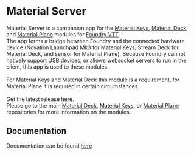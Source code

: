 # Material Server
Material Server is a companion app for the <a href="https://github.com/CDeenen/MaterialKeys">Material Keys</a>, <a href="https://github.com/CDeenen/MaterialDeck">Material Deck</a>, and <a href="https://github.com/cdeenen/materialplane">Material Plane</a> modules for <a href="https://foundryvtt.com/">Foundry VTT</a>.<br>
The app forms a bridge between Foundry and the connected hardware device (Novation Launchpad Mk3 for Material Keys, Stream Deck for Material Deck, and sensor for Material Plane). Because Foundry cannot natively support USB devices, or allows websocket servers to run in the client, this app is used to these modules.<br>
<br>
For Material Keys and Material Deck this module is a requirement, for Material Plane it is required in certain circumstances.<br>
<br>
Get the latest release <a href="https://github.com/CDeenen/MaterialServer/releases">here</a>.<br>
Please go to the main <a href="https://github.com/CDeenen/MaterialDeck">Material Deck</a>, <a href="https://github.com/CDeenen/MaterialKeys">Material Keys</a>, or <a href="https://github.com/cdeenen/materialplane">Material Plane</a> repositories for more information on the modules.

## Documentation
Documentation can be found <a href="https://github.com/CDeenen/MaterialServer/wiki">here</a>